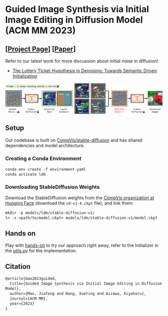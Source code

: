 # Guided Image Synthesis via Initial Image Editing in Diffusion Model (ACM MM 2023)

## [<a href="https://ut-mao.github.io/swap.github.io/" target="_blank">Project Page</a>] [<a href="https://arxiv.org/abs/2305.03382" target="_blank">Paper</a>]

Refer to our latest work for more discussion about initial noise in diffusion!
- <a href="https://ut-mao.github.io/noise.github.io/" target="_blank">The Lottery TIcket Hypothesis in Denoising: Towards Semantic Driven Initialization</a> 


![teaser](./teaser.png)

## Setup

Our codebase is built on [CompVis/stable-diffusion](https://github.com/CompVis/stable-diffusion)
and has shared dependencies and model architecture.

### Creating a Conda Environment

```
conda env create -f environment.yaml
conda activate ldm
```

### Downloading StableDiffusion Weights

Download the StableDiffusion weights from the [CompVis organization at Hugging Face](https://huggingface.co/CompVis/stable-diffusion-v-1-4-original)
(download the `sd-v1-4.ckpt` file), and link them:
```
mkdir -p models/ldm/stable-diffusion-v1/
ln -s <path/to/model.ckpt> models/ldm/stable-diffusion-v1/model.ckpt 
```
## Hands on

Play with [hands-on](./Hands_on.ipynb) to try our approach right away, refer to the Initializer in the [utils.py](./utils.py) for the implementation.

## Citation
```
@article{mao2023guided,
  title={Guided Image Synthesis via Initial Image Editing in Diffusion Model},
  author={Mao, Jiafeng and Wang, Xueting and Aizawa, Kiyoharu},
  journal={ACM MM},
  year={2023}
}
```
